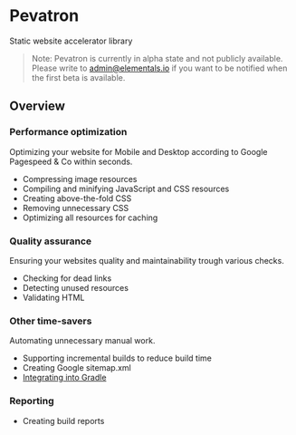 # Pevatron
Static website accelerator library

> Note: Pevatron is currently in alpha state and not publicly available. Please write to admin@elementals.io if you want to be notified when the first beta is available.

## Overview
### Performance optimization
Optimizing your website for Mobile and Desktop according to Google Pagespeed & Co within seconds.

* Compressing image resources
* Compiling and minifying JavaScript and CSS resources
* Creating above-the-fold CSS
* Removing unnecessary CSS
* Optimizing all resources for caching

### Quality assurance
Ensuring your websites quality and maintainability trough various checks.

* Checking for dead links
* Detecting unused resources
* Validating HTML

### Other time-savers
Automating unnecessary manual work.

* Supporting incremental builds to reduce build time
* Creating Google sitemap.xml
* [Integrating into Gradle](https://github.com/elementals-io/pevatron-gradle)

### Reporting

* Creating build reports
